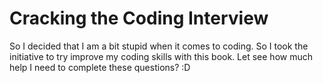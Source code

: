 # Cracking the Coding Interview
So I decided that I am a bit stupid when it comes to coding. So I took the initiative to try improve my coding skills with this book. Let see how much help I need to complete these questions? :D
